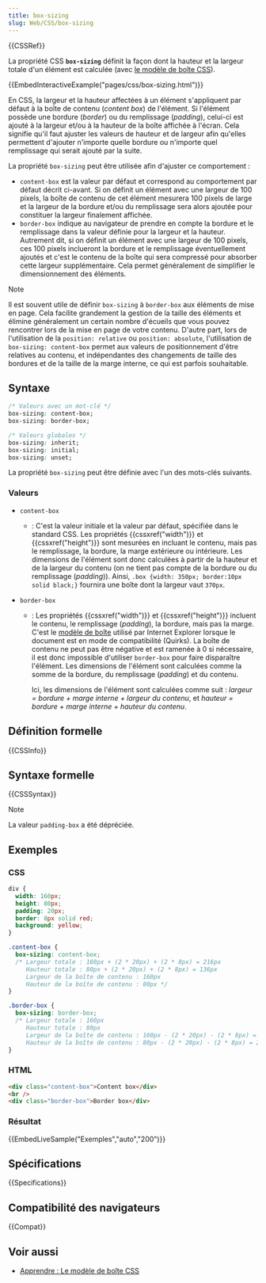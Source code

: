 ```yaml
---
title: box-sizing
slug: Web/CSS/box-sizing
---
```


{{CSSRef}}

La propriété CSS **`box-sizing`** définit la façon dont la hauteur et la largeur totale d'un élément est calculée (avec [le modèle de boîte CSS](/en-US/docs/Learn/CSS/Building_blocks/The_box_model)).

{{EmbedInteractiveExample("pages/css/box-sizing.html")}}

En CSS, la largeur et la hauteur affectées à un élément s'appliquent par défaut à la boîte de contenu (_content box_) de l'élément. Si l'élément possède une bordure (_border_) ou du remplissage (_padding_), celui-ci est ajouté à la largeur et/ou à la hauteur de la boîte affichée à l'écran. Cela signifie qu'il faut ajuster les valeurs de hauteur et de largeur afin qu'elles permettent d'ajouter n'importe quelle bordure ou n'importe quel remplissage qui serait ajouté par la suite.

La propriété `box-sizing` peut être utilisée afin d'ajuster ce comportement :

- `content-box` est la valeur par défaut et correspond au comportement par défaut décrit ci-avant. Si on définit un élément avec une largeur de 100 pixels, la boîte de contenu de cet élément mesurera 100 pixels de large et la largeur de la bordure et/ou du remplissage sera alors ajoutée pour constituer la largeur finalement affichée.
- `border-box` indique au navigateur de prendre en compte la bordure et le remplissage dans la valeur définie pour la largeur et la hauteur. Autrement dit, si on définit un élément avec une largeur de 100 pixels, ces 100 pixels inclueront la bordure et le remplissage éventuellement ajoutés et c'est le contenu de la boîte qui sera compressé pour absorber cette largeur supplémentaire. Cela permet généralement de simplifier le dimensionnement des éléments.

> [!NOTE]
> Il est souvent utile de définir `box-sizing` à `border-box` aux éléments de mise en page. Cela facilite grandement la gestion de la taille des éléments et élimine généralement un certain nombre d'écueils que vous pouvez rencontrer lors de la mise en page de votre contenu. D'autre part, lors de l'utilisation de la `position: relative` ou `position: absolute`, l'utilisation de `box-sizing: content-box` permet aux valeurs de positionnement d'être relatives au contenu, et indépendantes des changements de taille des bordures et de la taille de la marge interne, ce qui est parfois souhaitable.

## Syntaxe

```css
/* Valeurs avec un mot-clé */
box-sizing: content-box;
box-sizing: border-box;

/* Valeurs globales */
box-sizing: inherit;
box-sizing: initial;
box-sizing: unset;
```

La propriété `box-sizing` peut être définie avec l'un des mots-clés suivants.

### Valeurs

- `content-box`
  - : C'est la valeur initiale et la valeur par défaut, spécifiée dans le standard CSS. Les propriétés {{cssxref("width")}} et {{cssxref("height")}} sont mesurées en incluant le contenu, mais pas le remplissage, la bordure, la marge extérieure ou intérieure. Les dimensions de l'élément sont donc calculées à partir de la hauteur et de la largeur du contenu (on ne tient pas compte de la bordure ou du remplissage (_padding_)). Ainsi, `.box {width: 350px; border:10px solid black;}` fournira une boîte dont la largeur vaut `370px`.
- `border-box`

  - : Les propriétés {{cssxref("width")}} et {{cssxref("height")}} incluent le contenu, le remplissage (_padding_), la bordure, mais pas la marge. C'est le [modèle de boîte](/en-US/docs/Learn/CSS/Building_blocks/The_box_model) utilisé par Internet Explorer lorsque le document est en mode de compatibilité (Quirks). La boîte de contenu ne peut pas être négative et est ramenée à 0 si nécessaire, il est donc impossible d'utiliser `border-box` pour faire disparaître l'élément. Les dimensions de l'élément sont calculées comme la somme de la bordure, du remplissage (_padding_) et du contenu.

    Ici, les dimensions de l'élément sont calculées comme suit : _largeur = bordure + marge interne + largeur du contenu_, et _hauteur = bordure + marge interne + hauteur du contenu_.

## Définition formelle

{{CSSInfo}}

## Syntaxe formelle

{{CSSSyntax}}

> [!NOTE]
> La valeur `padding-box` a été dépréciée.

## Exemples

### CSS

```css
div {
  width: 160px;
  height: 80px;
  padding: 20px;
  border: 8px solid red;
  background: yellow;
}

.content-box {
  box-sizing: content-box;
  /* Largeur totale : 160px + (2 * 20px) + (2 * 8px) = 216px
     Hauteur totale : 80px + (2 * 20px) + (2 * 8px) = 136px
     Largeur de la boîte de contenu : 160px
     Hauteur de la boîte de contenu : 80px */
}

.border-box {
  box-sizing: border-box;
  /* Largeur totale : 160px
     Hauteur totale : 80px
     Largeur de la boîte de contenu : 160px - (2 * 20px) - (2 * 8px) = 104px
     Hauteur de la boîte de contenu : 80px - (2 * 20px) - (2 * 8px) = 24px */
}
```

### HTML

```html
<div class="content-box">Content box</div>
<br />
<div class="border-box">Border box</div>
```

### Résultat

{{EmbedLiveSample("Exemples","auto","200")}}

## Spécifications

{{Specifications}}

## Compatibilité des navigateurs

{{Compat}}

## Voir aussi

- [Apprendre : Le modèle de boîte CSS](/en-US/docs/Learn/CSS/Building_blocks/The_box_model)
